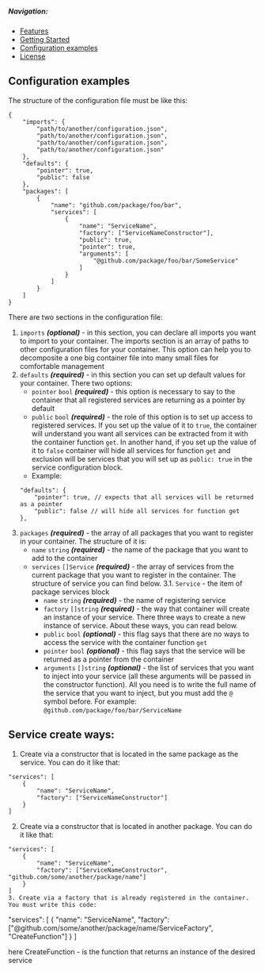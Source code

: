 ##### Navigation:
* [Features](./FEATURES.md)
* [Getting Started](./GETTING_STARTED.md)
* [Configuration examples](./CONFIGURATION.md)
* [License](../LICENCE)

## Configuration examples
The structure of the configuration file must be like this:
```
{
    "imports": {
        "path/to/another/configuration.json",
        "path/to/another/configuration.json",
        "path/to/another/configuration.json",
        "path/to/another/configuration.json"
    },
    "defaults": {
        "pointer": true,
        "public": false
    },
    "packages": [
        {
            "name": "github.com/package/foo/bar",
            "services": [
                {
                    "name": "ServiceName",
                    "factory": ["ServiceNameConstructor"],
                    "public": true,
                    "pointer": true,
                    "arguments": [
                        "@github.com/package/foo/bar/SomeService"
                    ]
                }
            ]
        }
    ]
}
```
There are two sections in the configuration file:
1. `imports` **_(optional)_** - in this section, you can declare all imports you want to import to your container. The imports section is an array of paths to other configuration files for your container. This option can help you to decomposite a one big container file into many small files for comfortable management
2. `defaults` **_(required)_** - in this section you can set up default values for your container. There two options:
    - `pointer` `bool` **_(required)_** - this option is necessary to say to the container that all registered services are returning as a pointer by default
    - `public` `bool` **_(required)_** - the role of this option is to set up access to registered services. If you set up the value of it to `true`, the container will understand you want all services can be extracted from it with the container function `get`. In another hand, if you set up the value of it to `false` container will hide all services for function `get` and exclusion will be services that you will set up as `public: true` in the service configuration block.
    - Example:
    ```
    "defaults": {
        "pointer": true, // expects that all services will be returned as a pointer
        "public": false // will hide all services for function get
    },
    ```
3. `packages` **_(required)_** - the array of all packages that you want to register in your container. The structure of it is:
    - `name` `string` **_(required)_** - the name of the package that you want to add to the container
    - `services` `[]Service` **_(required)_** - the array of services from the current package that you want to register in the container. The structure of service you can find below.
    3.1. `Service` - the item of package services block
        - `name` `string` **_(required)_** - the name of registering service
        - `factory` `[]string` **_(required)_** - the way that container will create an instance of your service. There three ways to create a new instance of service. About these ways, you can read below.
        - `public` `bool` **_(optional)_** - this flag says that there are no ways to access the service with the container function `get`
        - `pointer` `bool` **_(optional)_** - this flag says that the service will be returned as a pointer from the container
        - `arguments` `[]string` **_(optional)_** - the list of services that you want to inject into your service (all these arguments will be passed in the constructor function). All you need is to write the full name of the service that you want to inject, but you must add the `@` symbol before. For example: `@github.com/package/foo/bar/ServiceName`

## Service create ways:
1. Create via a constructor that is located in the same package as the service. You can do it like that:
```
"services": [
    {
        "name": "ServiceName",
        "factory": ["ServiceNameConstructor"]
    }
]
```
2. Create via a constructor that is located in another package. You can do it like that:
```
"services": [
    {
        "name": "ServiceName",
        "factory": ["ServiceNameConstructor", "github.com/some/another/package/name"]
    }
]
3. Create via a factory that is already registered in the container. You must write this code:
```
"services": [
    {
        "name": "ServiceName",
        "factory": ["@github.com/some/another/package/name/ServiceFactory", "CreateFunction"]
    }
]

here CreateFunction - is the function that returns an instance of the desired service
```
    